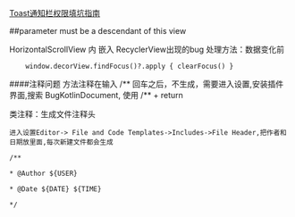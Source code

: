 [Toast通知栏权限填坑指南](https://www.jianshu.com/p/1d64a5ccbc7c)


##parameter must be a descendant of this view

HorizontalScrollView  内 嵌入 RecyclerView出现的bug  处理方法：数据变化前

        window.decorView.findFocus()?.apply { clearFocus() }
        

####注释问题
方法注释在输入 /** 回车之后，不生成，需要进入设置,安装插件界面,搜索 BugKotlinDocument, 使用 /** + return


类注释：生成文件注释头
    
    进入设置Editor-> File and Code Templates->Includes->File Header,把作者和日期放里面,每次新建文件都会生成
    
    /**
    
    * @Author ${USER}
    
    * @Date ${DATE} ${TIME}
    
    */
    